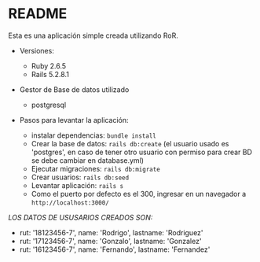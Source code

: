 # README

Esta es una aplicación simple creada utilizando RoR.

* Versiones: 
  - Ruby 2.6.5
  - Rails 5.2.8.1

* Gestor de Base de datos utilizado
  - postgresql

* Pasos para levantar la aplicación:
  - instalar dependencias: `bundle install`
  - Crear la base de datos: `rails db:create` (el usuario usado es 'postgres', en caso de tener otro usuario con permiso para crear BD se debe cambiar en database.yml)
  - Ejecutar migraciones: `rails db:migrate`
  - Crear usuarios: `rails db:seed`
  - Levantar aplicación: `rails s`
  - Como el puerto por defecto es el 300, ingresar en un navegador a `http://localhost:3000/`

*LOS DATOS DE USUSARIOS CREADOS SON:*
- rut: '18123456-7', name: 'Rodrigo', lastname: 'Rodriguez'
- rut: '17123456-7', name: 'Gonzalo', lastname: 'Gonzalez'
- rut: '16123456-7', name: 'Fernando', lastname: 'Fernandez'
